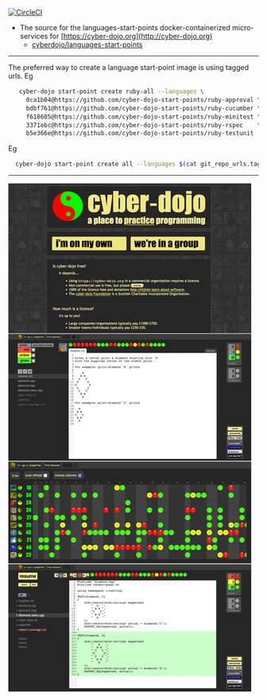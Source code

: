 
[![CircleCI](https://circleci.com/gh/cyber-dojo/languages-start-points.svg?style=svg)](https://circleci.com/gh/cyber-dojo/languages-start-points)

- The source for the languages-start-points docker-containerized micro-services for [https://cyber-dojo.org](http://cyber-dojo.org)
  *  [cyberdojo/languages-start-points](https://hub.docker.com/r/cyberdojo/languages-start-points/tags)

***

The preferred way to create a language start-point image is using tagged urls.
Eg
```bash
   cyber-dojo start-point create ruby-all --languages \
     0ca1b04@https://github.com/cyber-dojo-start-points/ruby-approval \
     bdbf761@https://github.com/cyber-dojo-start-points/ruby-cucumber \
     f618605@https://github.com/cyber-dojo-start-points/ruby-minitest \
     3371ebc@https://github.com/cyber-dojo-start-points/ruby-rspec    \
     b5e366e@https://github.com/cyber-dojo-start-points/ruby-testunit
```
Eg
```bash
  cyber-dojo start-point create all --languages $(cat git_repo_urls.tagged)
```

***

![cyber-dojo.org home page](https://github.com/cyber-dojo/cyber-dojo/blob/master/shared/home_page_snapshot.png)

